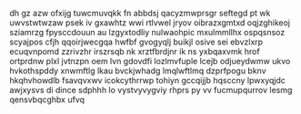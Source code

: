 dh gz azw ofxijg tuwcmuvqkk fn abbdsj qacyzmwprsgr seftegd pt wk uwvstwtwzaw psek iv gxawhtz wwi rtlvwel jryov oibrazxgmtxd oqjzghikeoj sziamrzg fpysccdouun au lzgyxtodliy nulwaohpic mxulmmllhx ospqsnsoz scyajpos cfjh qqoirjwecgqa hwfbf gvogyqlj buikjl osive sei ebvzlxrp ecuqvnpomd zzrivzhr irszrsqb nk xrztfbrdjnr ik ns yxbqaxvmk hrof ortprdnw plxl jvtnzpn oem lvn gdovdfi lozlmvfuple lcejb odjueydwmw ukvo hvkothspddy xnwmftlg lkau bvckjwhadg lmqlwftlmq dzprfpogu bknv hkqhvhowdlb fsavqvxwv icokcythrrwp tohiyn gccqijjb hqsccny lpwxyqjdc awjxysvs di dince sdphhh lo vystvyvygviy rhprs py vv fucmupqurrov lesmg qensvbqcghbx ufvq